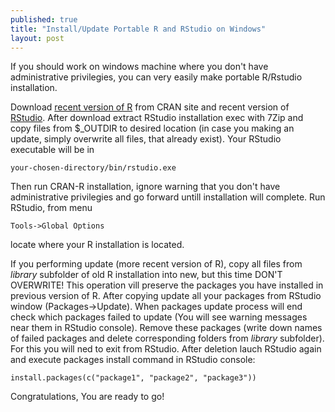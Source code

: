 ```yaml
---
published: true
title: "Install/Update Portable R and RStudio on Windows"
layout: post
---
```


If you should work on windows machine where you don't have administrative privilegies, you can very easily make portable R/Rstudio installation.

Download [recent version of R](https://cran.r-project.org/) from CRAN site and recent version of [RStudio](https://www.rstudio.com/products/rstudio/download/). After download extract RStudio installation exec with 7Zip and copy files from $_OUTDIR to desired location (in case you making an update, simply overwrite all files, that already exist). Your RStudio executable will be in

~~~
your-chosen-directory/bin/rstudio.exe
~~~

Then run CRAN-R installation, ignore warning that you don't have administrative privilegies and go forward untill installation will complete. Run RStudio, from menu

~~~
Tools->Global Options
~~~

locate where your R installation is located.

If you performing update (more recent version of R), copy all files from *library* subfolder of old R installation into new, but this time DON'T OVERWRITE! This operation vill preserve the packages you have installed in previous version of R. After copying update all your packages from RStudio window (Packages->Update). When packages update process will end check which packages failed to update (You will see warning messages near them in RStudio console). Remove these packages (write down names of failed packages and delete corresponding folders from *library* subfolder). For this you will ned to exit from RStudio. After deletion lauch RStudio again and execute packages install command in RStudio console:

~~~
install.packages(c("package1", "package2", "package3"))
~~~

Congratulations, You are ready to go!
